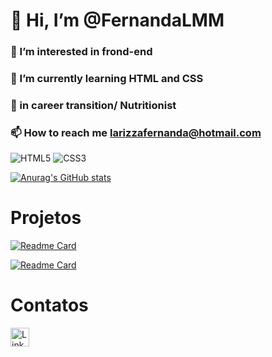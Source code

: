 # 👋 Hi, I’m @FernandaLMM

### 👀 I’m interested in frond-end 

### 🌱 I’m currently learning HTML and CSS

### 💞️ in career transition/ Nutritionist

### 📫 How to reach me larizzafernanda@hotmail.com

![HTML5](https://img.shields.io/badge/HTML5-E34F26?style=for-the-badge&logo=html5&logoColor=white)
![CSS3](https://img.shields.io/badge/CSS3-1572B6?style=for-the-badge&logo=css3&logoColor=white)

<!---
FernandaLMM/FernandaLMM is a ✨ special ✨ repository because its `README.md` (this file) appears on your GitHub profile.
You can click the Preview link to take a look at your changes.
--->
[![Anurag's GitHub stats](https://github-readme-stats.vercel.app/api?username=FernandaLMM)](https://github.com/anuraghazra/github-readme-stats)


# Projetos 

[![Readme Card](https://github-readme-stats.vercel.app/api/pin/?username=FernandaLMM&repo=FernandaLMM.github.io)](https://github.com/anuraghazra/github-readme-stats)

[![Readme Card](https://github-readme-stats.vercel.app/api/pin/?username=FernandaLMM&repo=Certificard)](https://github.com/anuraghazra/github-readme-stats)

# Contatos

[<img src='https://img.shields.io/badge/LinkedIn-0077B5?style=for-the-badge&logo=linkedin&logoColor=white' alt= 'Linkedin' height='30'>](https://www.linkedin.com/in/fernanda-larizza-m-moraes-a33964b0/)
